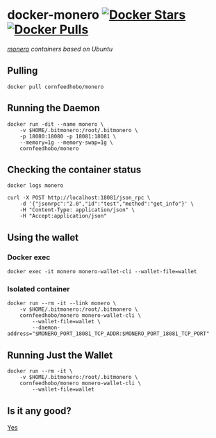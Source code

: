 docker-monero        [![Docker Stars](https://img.shields.io/docker/stars/cornfeedhobo/monero.svg)](https://hub.docker.com/r/cornfeedhobo/monero/)        [![Docker Pulls](https://img.shields.io/docker/pulls/cornfeedhobo/monero.svg)](https://hub.docker.com/r/cornfeedhobo/monero/)
=============

*[monero](http://monero.org) containers based on Ubuntu*



## Pulling
    docker pull cornfeedhobo/monero



## Running the Daemon
    docker run -dit --name monero \
    	-v $HOME/.bitmonero:/root/.bitmonero \
    	-p 18080:18080 -p 18081:18081 \
    	--memory=1g --memory-swap=1g \
    	cornfeedhobo/monero


## Checking the container status
    docker logs monero

    curl -X POST http://localhost:18081/json_rpc \
    	-d '{"jsonrpc":"2.0","id":"test","method":"get_info"}' \
    	-H "Content-Type: application/json" \
    	-H "Accept:application/json"



## Using the wallet


### Docker exec
    docker exec -it monero monero-wallet-cli --wallet-file=wallet


### Isolated container
    docker run --rm -it --link monero \
    	-v $HOME/.bitmonero:/root/.bitmonero \
    	cornfeedhobo/monero monero-wallet-cli \
    		--wallet-file=wallet \
    		--daemon-address="$MONERO_PORT_18081_TCP_ADDR:$MONERO_PORT_18081_TCP_PORT"



## Running Just the Wallet
    docker run --rm -it \
    	-v $HOME/.bitmonero:/root/.bitmonero \
    	cornfeedhobo/monero monero-wallet-cli \
    		--wallet-file=wallet



## Is it any good?

[Yes](http://news.ycombinator.com/item?id=3067434)
